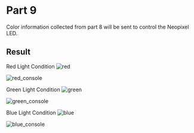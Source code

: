 # Part 9
Color information collected from part 8 will be sent to control the Neopixel LED.

## Result
Red Light Condition
![red](https://user-images.githubusercontent.com/114015725/202818208-e7d8c5cf-f54c-41c2-8e6a-1d131852d0cf.jpg)

![red_console](https://user-images.githubusercontent.com/114015725/202818224-216b36af-8e76-4565-8dad-e87562f3ef8d.png)

Green Light Condition
![green](https://user-images.githubusercontent.com/114015725/202818228-9cc1df46-080c-4574-bc33-f50651bbbf5d.jpg)

![green_console](https://user-images.githubusercontent.com/114015725/202818235-b2ba7861-34e9-46b8-bc0b-e70e0f82d168.png)

Blue Light Condition
![blue](https://user-images.githubusercontent.com/114015725/202818242-d9959342-b238-459f-8ed9-236cb4d18377.jpg)

![blue_console](https://user-images.githubusercontent.com/114015725/202818249-352148c2-2932-4df9-86cc-bf7b6f527ba0.png)
